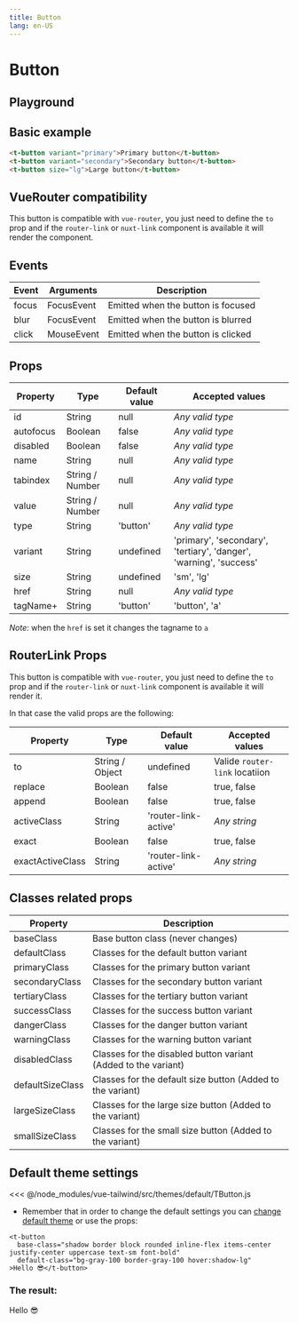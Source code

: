 ```yaml
---
title: Button
lang: en-US
---
```


# Button

## Playground

<button-field />

## Basic example

```html
<t-button variant="primary">Primary button</t-button>
<t-button variant="secondary">Secondary button</t-button>
<t-button size="lg">Large button</t-button>
```

## VueRouter compatibility

This button is compatible with `vue-router`, you just need to define the `to` prop and if the `router-link` or `nuxt-link` component is available it will render the component.

## Events

| Event   | Arguments                   | Description   |
|---    |---                      |---      |
| focus   | FocusEvent                  | Emitted when the button is focused  |
| blur    | FocusEvent                  | Emitted when the button is blurred  |
| click   | MouseEvent                  | Emitted when the button is clicked  |

## Props

| Property    | Type        | Default value | Accepted values |
|---          |---          |---      |--- |
| id          | String      | null      | _Any valid type_ |
| autofocus   | Boolean     | false     | _Any valid type_ |
| disabled    | Boolean     | false     | _Any valid type_ |
| name        | String      | null      | _Any valid type_ |
| tabindex    | String / Number | null      | _Any valid type_ |
| value       | String / Number | null      | _Any valid type_ |
| type        | String      | 'button'      | _Any valid type_ |
| variant        | String      | undefined      | 'primary', 'secondary', 'tertiary', 'danger', 'warning', 'success' |
| size        | String      | undefined      | 'sm', 'lg' |
| href        | String      | null      | _Any valid type_ |
| tagName+        | String      | 'button'      | 'button', 'a' |

*Note:* when the `href` is set it changes the tagname to `a`

## RouterLink Props

This button is compatible with `vue-router`, you just need to define the `to` prop and if the `router-link` or `nuxt-link` component is available it will render it.

In that case the valid props are the following:

| Property    | Type        | Default value | Accepted values |
|---          |---          |---      |--- |
| to          | String / Object      | undefined      | Valide `router-link` locatiion |
| replace   | Boolean     | false     | true, false |
| append   | Boolean     | false     | true, false |
| activeClass   | String     | 'router-link-active'     | _Any string_ |
| exact   | Boolean     | false     | true, false |
| exactActiveClass   | String     | 'router-link-active'     | _Any string_ |

## Classes related props

| Property          | Description                       |
|---                |---                            |
| baseClass         | Base button class (never changes)                      |
| defaultClass      | Classes for the default button variant   |
| primaryClass      | Classes for the primary button variant   |
| secondaryClass    | Classes for the secondary button variant   |
| tertiaryClass     | Classes for the tertiary button variant   |
| successClass      | Classes for the success button variant   |
| dangerClass       | Classes for the danger button variant   |
| warningClass      | Classes for the warning button variant   |
| disabledClass     | Classes for the disabled button variant (Added to the variant) |
| defaultSizeClass  | Classes for the default size button (Added to the variant) |
| largeSizeClass    | Classes for the large size button (Added to the variant) |
| smallSizeClass    | Classes for the small size button (Added to the variant) |


## Default theme settings

<<< @/node_modules/vue-tailwind/src/themes/default/TButton.js

* Remember that in order to change the default settings you can [change default theme](/#_2-2-or-better-yet-create-your-own-theme) or use the props: 

```vue
<t-button
  base-class="shadow border block rounded inline-flex items-center justify-center uppercase text-sm font-bold"
  default-class="bg-gray-100 border-gray-100 hover:shadow-lg"
>Hello 😎</t-button>
```

### The result:

<t-card class="mt-2 bg-white">
<t-button
  base-class="shadow border block rounded inline-flex items-center justify-center uppercase text-sm font-bold"
  default-class="bg-gray-100 border-gray-100 hover:shadow-lg"
>Hello 😎</t-button>
</t-card>

